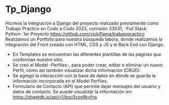 # Tp_Django
Hicimos la integracion a Django del proyecto realizado previamente como Trabajo Practico en Codo a Codo 2023, comisión 23031, -Full Stack Python-
1er Proyecto
https://github.com/vickiflama/trabajopractico
Realizamos un Portfolio para nuestra búsqueda labora, donde realizamos la integración del Front creado con HTML, CSS y JS y el Back End con Django.
- En Templates se encuentran las diferentes plantillas de las páginas que conforman nuestro sitio.
- Se creó el Model -Perfiles-, para poder crear, editar o eliminar un nuevo Perfil, cómo asi también visualizar dicha información (CRUD).
- Se agregó la interacción con la base de datos en dónde se guarda la información incorporada en el Model Perfiles.
- Formulario de Contacto (API) que permite dejar mensajes del usuario y datos de contacto. Se puede visualizar la información en:
https://sheetdb.io/api/v1/bxc0vzg9kvfns



